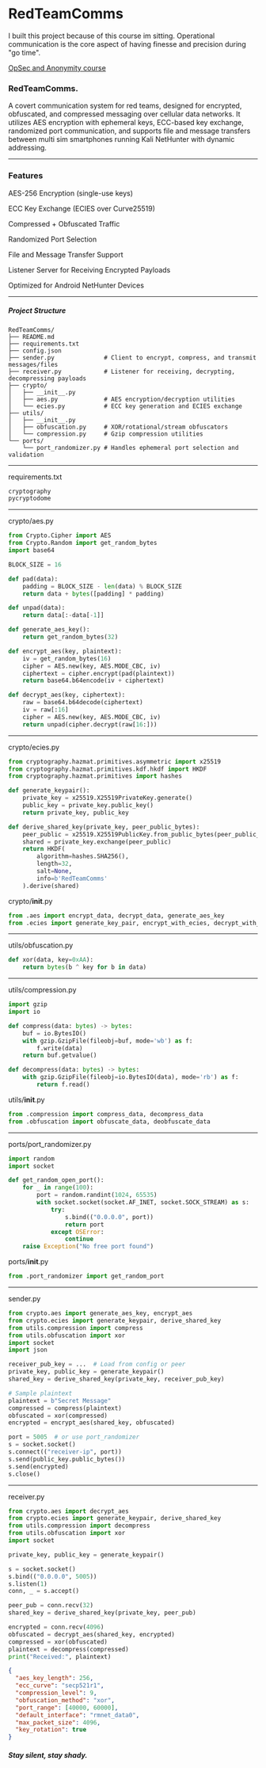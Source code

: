 # RedTeamComms

I built this project because of this course im sitting.
Operational communication is the core aspect of having finesse and precision during "go time".

[OpSec and Anonymity course](https://redteamleaders.coursestack.com/courses/e07e722b-642c-4191-b3a3-29cf39236968/take/11-the-origins-of-opsec-from-military-doctrine-to-offensive-cyber-operations)


### RedTeamComms.

A covert communication system for red teams, designed for encrypted, obfuscated, and compressed messaging over cellular data networks. It utilizes AES encryption with ephemeral keys, ECC-based key exchange, randomized port communication, and supports file and message transfers between multi sim smartphones running Kali NetHunter with dynamic addressing.


---

### Features

AES-256 Encryption (single-use keys)

ECC Key Exchange (ECIES over Curve25519)

Compressed + Obfuscated Traffic

Randomized Port Selection

File and Message Transfer Support

Listener Server for Receiving Encrypted Payloads

Optimized for Android NetHunter Devices



---

##### Project Structure
```
RedTeamComms/
├── README.md
├── requirements.txt
├── config.json
├── sender.py              # Client to encrypt, compress, and transmit messages/files
├── receiver.py            # Listener for receiving, decrypting, decompressing payloads
├── crypto/
│   ├── __init__.py
│   ├── aes.py             # AES encryption/decryption utilities
│   └── ecies.py           # ECC key generation and ECIES exchange
├── utils/
│   ├── __init__.py
│   ├── obfuscation.py     # XOR/rotational/stream obfuscators
│   └── compression.py     # Gzip compression utilities
└── ports/
    └── port_randomizer.py # Handles ephemeral port selection and validation
```

---

requirements.txt
```txt
cryptography
pycryptodome
```

---

crypto/aes.py
```python
from Crypto.Cipher import AES
from Crypto.Random import get_random_bytes
import base64

BLOCK_SIZE = 16

def pad(data):
    padding = BLOCK_SIZE - len(data) % BLOCK_SIZE
    return data + bytes([padding] * padding)

def unpad(data):
    return data[:-data[-1]]

def generate_aes_key():
    return get_random_bytes(32)

def encrypt_aes(key, plaintext):
    iv = get_random_bytes(16)
    cipher = AES.new(key, AES.MODE_CBC, iv)
    ciphertext = cipher.encrypt(pad(plaintext))
    return base64.b64encode(iv + ciphertext)

def decrypt_aes(key, ciphertext):
    raw = base64.b64decode(ciphertext)
    iv = raw[:16]
    cipher = AES.new(key, AES.MODE_CBC, iv)
    return unpad(cipher.decrypt(raw[16:]))
```

---

crypto/ecies.py
```python
from cryptography.hazmat.primitives.asymmetric import x25519
from cryptography.hazmat.primitives.kdf.hkdf import HKDF
from cryptography.hazmat.primitives import hashes

def generate_keypair():
    private_key = x25519.X25519PrivateKey.generate()
    public_key = private_key.public_key()
    return private_key, public_key

def derive_shared_key(private_key, peer_public_bytes):
    peer_public = x25519.X25519PublicKey.from_public_bytes(peer_public_bytes)
    shared = private_key.exchange(peer_public)
    return HKDF(
        algorithm=hashes.SHA256(),
        length=32,
        salt=None,
        info=b'RedTeamComms'
    ).derive(shared)
```

crypto/__init__.py
```python
from .aes import encrypt_data, decrypt_data, generate_aes_key
from .ecies import generate_key_pair, encrypt_with_ecies, decrypt_with_ecies
```

---

utils/obfuscation.py
```python
def xor(data, key=0xAA):
    return bytes(b ^ key for b in data)
```

---

utils/compression.py
```python
import gzip
import io

def compress(data: bytes) -> bytes:
    buf = io.BytesIO()
    with gzip.GzipFile(fileobj=buf, mode='wb') as f:
        f.write(data)
    return buf.getvalue()

def decompress(data: bytes) -> bytes:
    with gzip.GzipFile(fileobj=io.BytesIO(data), mode='rb') as f:
        return f.read()
```
utils/__init__.py
```python
from .compression import compress_data, decompress_data
from .obfuscation import obfuscate_data, deobfuscate_data
```

---

ports/port_randomizer.py
```python
import random
import socket

def get_random_open_port():
    for _ in range(100):
        port = random.randint(1024, 65535)
        with socket.socket(socket.AF_INET, socket.SOCK_STREAM) as s:
            try:
                s.bind(("0.0.0.0", port))
                return port
            except OSError:
                continue
    raise Exception("No free port found")
```

ports/__init__.py
```python
from .port_randomizer import get_random_port
```
---

sender.py
```python
from crypto.aes import generate_aes_key, encrypt_aes
from crypto.ecies import generate_keypair, derive_shared_key
from utils.compression import compress
from utils.obfuscation import xor
import socket
import json

receiver_pub_key = ...  # Load from config or peer
private_key, public_key = generate_keypair()
shared_key = derive_shared_key(private_key, receiver_pub_key)

# Sample plaintext
plaintext = b"Secret Message"
compressed = compress(plaintext)
obfuscated = xor(compressed)
encrypted = encrypt_aes(shared_key, obfuscated)

port = 5005  # or use port_randomizer
s = socket.socket()
s.connect(("receiver-ip", port))
s.send(public_key.public_bytes())
s.send(encrypted)
s.close()
```

---

receiver.py
```python
from crypto.aes import decrypt_aes
from crypto.ecies import generate_keypair, derive_shared_key
from utils.compression import decompress
from utils.obfuscation import xor
import socket

private_key, public_key = generate_keypair()

s = socket.socket()
s.bind(("0.0.0.0", 5005))
s.listen(1)
conn, _ = s.accept()

peer_pub = conn.recv(32)
shared_key = derive_shared_key(private_key, peer_pub)

encrypted = conn.recv(4096)
obfuscated = decrypt_aes(shared_key, encrypted)
compressed = xor(obfuscated)
plaintext = decompress(compressed)
print("Received:", plaintext)
```

```json
{
  "aes_key_length": 256,
  "ecc_curve": "secp521r1",
  "compression_level": 9,
  "obfuscation_method": "xor",
  "port_range": [40000, 60000],
  "default_interface": "rmnet_data0",
  "max_packet_size": 4096,
  "key_rotation": true
}
```

##### Stay silent, stay shady.
